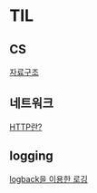 # TIL
## CS
[자료구조](docs//자료구조.md)

## 네트워크
[HTTP란?](docs/네트워크/HTTP%EB%9E%80%3F.md)


## logging
[logback을 이용한 로깅](logback/ReadMe.md)

